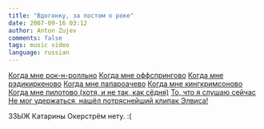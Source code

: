 ```yaml
---
title: "Вдогонку, за постом о роке"
date: 2007-09-16 03:12
author: Anton Zujev
comments: false
tags: music video  
language: russian
---
```


<div class="fotorama" data-width="100%" data-allowfullscreen="native">
  <a href="http://youtube.com/watch?v=uAdiqo1FJ0c">Когда мне рок-н-ролльно</a>
  <a href="http://youtube.com/watch?v=Iby-dzo8HMk">Когда мне оффспрингово</a>
  <a href="http://youtube.com/watch?v=2qx4nlGibbc">Когда мне рэдикиркеново</a>
  <a href="http://youtube.com/watch?v=S8s6SgobUIk">Когда мне папароачево</a>
  <a href="http://youtube.com/watch?v=E80n7H7U6CE">Когда мне кингкримсоново</a>
  <a href="http://youtube.com/watch?v=ei5RoEcBKF0">Когда мне пилотово (хотя, и не так, как сёдня)</a>
  <a href="http://youtube.com/watch?v=o_nnxbbvlUw">То, что я слушаю сейчас</a>
  <a href="http://youtube.com/watch?v=sdmNx3_0oEE">Не мог удержаться, нашёл потряснейший клипак Элвиса!</a>
</div>

ЗЗЫЖ Катарины Окерстрём нету. :(